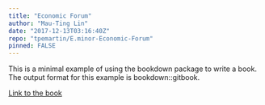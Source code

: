 ```yaml
---
title: "Economic Forum"
author: "Mau-Ting Lin"
date: "2017-12-13T03:16:40Z"
repo: "tpemartin/E.minor-Economic-Forum"
pinned: FALSE
---
```


This is a minimal example of using the bookdown package to write a book. The output format for this example is bookdown::gitbook.

[Link to the book](https://bookdown.org/tpemartin/Discussion/)
